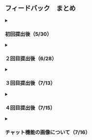 ## フィードバック　まとめ

<details>
<summary><h3>初回提出後（5/30）</h3></summary>

- Who(誰のため？)
  - もう少し詳しく想定し、書いたほうがよい
  - 例：年齢層、1人の患者につき何人を想定しているか
  - 例：医療機関・事業所の職員の役職など

- Why(なぜ創る？)
  - 電話や対面で話すという箇所で、「LINE」などを活用できないか？を考える。
  - もしLINEでは良くない理由があればそれも書き出す。
  - →このような「他のアプリではここが良くない！」みたいな箇所を今回作るプロダクトで解決する。
  - 話した２人しか情報を共有できておらずの箇所で、実際に問題として存在していると思うが、情報共有できなかったことによるデメリットを書き出す。
  - 更に、現状、情報共有をする上での難点も書き出しておく。

- 共通
  - 「現状どのようにして対応しているか」を箇条書きで書いておく。
</details>

<details>
<summary><h3>２回目提出後（6/28）</h3></summary>

- 現状把握
  - 医師、看護師、ケアマネジャー等の医療介護従事者と家族がどのようにして繋がっているかそれぞれの職種ごとに具体例を書き出す。
  - それぞれの立場上のデメリットを書き出し、それを解決するためのプロダクトにする。

- 方針
  - 薬の服用の管理や緊急時の迅速な対応は「命に関わること」も多いので、その管理・対応の一助となるプロダクトを作る。
  - 薬を飲んだかどうかチェックする機能を追加して、「LINE」や「Slack」との違いを出していく。

- 設計
  - ログイン機能は、「devise」をおそらく用いることになる
  - 高齢者にも分かりやすいデザインとは？
    - シンプル
    - 既存の使い慣れたサービスを参考にする
  - システム構成において、インスタンスは１つでもOK
  - テーブルを作る前に、どのデータを抽出するか書き出して決めてからテーブル設計すること。
  - 個人情報扱う場合は、利用規約とプライバシーポリシーの同意を付ける。（似たようなアプリのものを代用可能）

- 開発
  - 設計・開発の進め方は、いきなり難易度が高いものは手が出しづらいので、難易度が「中」以下になるように細かく細分化して、業務に取り組む。

</details>

<details>
<summary><h3>３回目提出後（7/13）</h3></summary>

【まとめ】

全体を通して機能案や画面案が膨らんできているので、「優先順位」を先に決めてからER図やテーブルを作っていくと良い。
- 優先順位
  - 認証（必須）
  - 患者一覧（認証パターンよっては必須）
  - チャット（必須 or アドバンス）
  - お薬一覧（必須 or アドバンス）
  - お薬カレンダー（アドバンス）
    - カレンダーをアドバンスにしたのは「カレンダーを作るのが難しい＆WFのカレンダーの下にある一覧でなんとかカバーできそう」だから
- Who
  - 各ユーザーについて結構細かく書けていてOK
- What, Why
  - 情報共有の難しさ、重要性が伝わってきてOK
  - 「これはアプリが必要だな！」というのがわかる
- How
  - 非常時の対応は難しいと思う
  - 非常時のことは「電話で対応するだろうから、アプリには非常時の機能はつけない」としてもいい

- 業務フロー
  - 認証機能
    - 認証は1つ作るの大変であるため、現在のユーザー登録が医療介護従事者、患者本人、患者家族で３パターンから、どうにか１パターンに収めたい
    - 案としてはユーザー登録するのは「患者家族（のみ）」で、患者本人と医療介護従事者は患者家族が情報を登録しID・パスをそれぞれに伝える、という方法はどうか？
    - この場合、医療介護従事者が「患者情報を新規登録する」という画面は無くなくなる
    - 「ユーザー登録するのは一人」ということにしたいだけなので、患者家族のみでなくとも、医療介護従事者のみ、ということにしても可能ではある

- 画面遷移図
  - 医療介護従事者の画面で、ログイン後に表示される画面は患者リストでよいか？
    - ログイン後の画面＝ホーム画面となり、「医療介護従事者が最も使う画面」「医療介護従事者が最も知りたい情報が載った画面」「今回のコンセプト的に最も重要な情報が載った画面」を表示させる
    - そうなると、チャット画面やお薬管理画面なると思う。

- ワイヤーフレーム
  - メニューバー
    - 全体のことだが、「情報が上から下に流れている画面が多い」こともあって、ヘッダーではなくサイドメニューのが見やすいと思う

  - ユーザーアイコン
    - 患者、患者家族、医療介護従事者に対してアイコンの「画像」は必要かどうか？
    - エンジニアになり今回のような「ユーザー管理系」のアプリを作って運用したが、ユーザーが自分の画像を登録した試しがほとんどなかった
    - もし「画像があった方が〇〇においてメリットがある」というようなことがあれば画像があっても良い

  - チャット画面
    - OK, もしUIで迷ったら「LINE」の画面を参考にしたらいい

  - お薬管理画面
    - カレンダーは今回見送る
    - 今日の日付と服用するお薬一覧がでるようにする

  - メニュー画面
    - OK, ユーザーがあまり使わないであろう項目をメニューにしているのが良い

</details>

<details>
<summary><h3>４回目提出後（7/15）</h3></summary>

- 業務フロー
  - 「ユーザー」について
    - 「患者家族」「医療介護従事者（介護士、看護師、医師など）」「患者本人」と明確に書き分ける。
  - 認証機能について
    - ユーザー登録を自身で行えるのは「患者本人」のみ
    - 「患者家族」「医療介護従事者」については「患者本人」に作ってもらう
    - テーブル設計するときのポイントして「患者本人」に紐づく形で「患者家族」「医療介護従事者」が作られている点

- ワイヤーフレーム
  - 認証機能
    - 名前のところは「姓、名」に分けると意外と面倒になので、「名前」という形にしておく。
    - 施設名は覚えることができるので省く。
    - ユーザータイプは「患者」「患者家族」「看護師」「医師」「ケアマネジャー」の５タイプからセレクトボックスで選択できるようにする。
  - チャット機能
    - スレッド機能についてはAdvancedとする。
    - チャットが頻繁にあり、会話流れてしまうことはあまり考えられないため。
  - 通知機能
    - 通知があればメールで知らせるようにする。→「ActiveMailer」を使用
    - コア機能を優先するためAdvancedとする。

- データベース設計
  - チャット機能は「ユーザー」に紐づく
  - お薬管理機能は「患者本人」に紐づく

</details>

<details>
<summary><h3>チャット機能の画像について（7/16）</h3></summary>

- 画像の保存方法
  - AWSのS３を用いて保存したほうがいい。
  - ただ、時間がかかるので開発フェーズの後半あたりに「画像」を機能に入れるかどうか判断する
  - データベースに保存する時間×1.5くらいでS３の実装ができるイメージ

- 一般的な画像データの保存例
  1. アップロードされた画像ファイルは、アプリケーションサーバーによって受け取る。
  2. アプリケーションサーバーは、その画像ファイルをAWS S3にアップロードする。この際、AWS SDK（ソフトウェア開発キット）を使用する。
  3. AWS S3は、アップロードされたファイルに対して一意なURLを生成する。
  4. このURLは、アプリケーションサーバーによってデータベースに保存される。
  5. ユーザーが画像を表示する必要がある場合、データベースからそのURLを取得し、そのURLを使って画像を直接S3から取得する。

- この方法を使用すると、画像データ自体がデータベースサーバーの容量を圧迫することなく、効率的に画像を保存し、提供することが可能になる。また、AWS S3は高い耐久性とスケーラビリティを提供しており、データのバックアップや冗長性の面でも優れた選択肢となるだろう。

</details>
